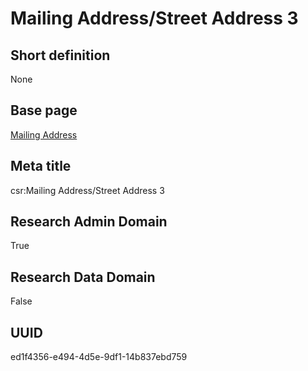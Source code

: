 # Mailing Address/Street Address 3
## Short definition
None
## Base page
[Mailing Address](https://github.com/EuroCRIS/CASRAI-Dictionairies/blob/main/Objects/Mailing%20Address.md)
## Meta title
csr:Mailing Address/Street Address 3
## Research Admin Domain
True
## Research Data Domain
False
## UUID
ed1f4356-e494-4d5e-9df1-14b837ebd759

